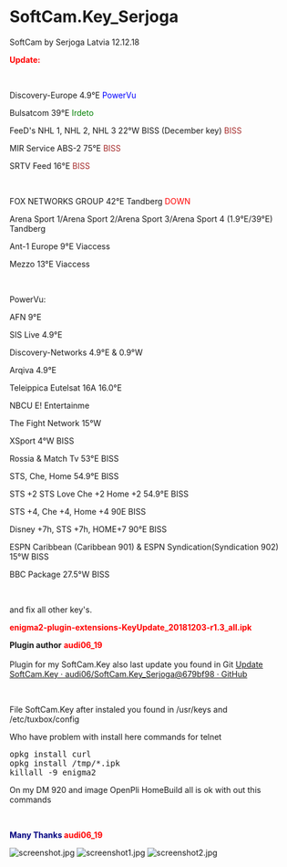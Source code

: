 # SoftCam.Key_Serjoga
SoftCam by Serjoga Latvia 12.12.18
	<p><strong><span style="color: red">Update: </span></strong></p>
	<p><br></p>
	<p>Discovery-Europe 4.9°E  <span style="color: blue">PowerVu</span></p>
	<p>Bulsatcom 39°E <span style="color: green">Irdeto</span></p>
	<p>FeeD's NHL 1, NHL 2, NHL 3 22°W BISS (December key) <span style="color: brown">BISS</span></p>
	<p>MIR Service ABS-2 75°E <span style="color: brown">BISS</span></p>
	<p>SRTV Feed 16°E <span style="color: brown">BISS</span></p>
	<p><br></p>
	<p>FOX NETWORKS GROUP 42°E Tandberg <span style="color: red">DOWN</span></p>
	<p>Arena Sport 1/Arena Sport 2/Arena Sport 3/Arena Sport 4 (1.9°E/39°E) Tandberg</p>
	<p>Ant-1 Europe 9°E Viaccess</p>
	<p>Mezzo 13°E Viaccess</p>
	<p><br></p>
	<p>PowerVu:</p>
		<p>AFN 9°E</p>
		<p>SIS Live 4.9°E</p>
		<p>Discovery-Networks 4.9°E &amp; 0.9°W</p>
		<p>Arqiva 4.9°E</p>
		<p>Teleippica Eutelsat 16A 16.0°E</p>
		<p>NBCU E! Entertainme</p>
		<p>The Fight Network 15°W</p>
	<p>XSport 4°W BISS</p>
	<p>Rossia &amp; Match Tv 53°E BISS</p>
	<p>STS, Che, Home  54.9°E BISS</p>
	<p>STS +2 STS Love Che +2 Home +2 54.9°E BISS</p>
	<p>STS +4, Che +4, Home +4 90E BISS</p>
	<p>Disney +7h, STS +7h, HOME+7 90°E BISS</p>
	<p>ESPN Caribbean (Caribbean 901) &amp; ESPN Syndication(Syndication 902) 15°W BISS</p>
	<p>BBC Package 27.5°W BISS</p>
	<p><br></p>
	<p>and fix all other key's.</p>


<p><strong><span style="color: red">enigma2-plugin-extensions-KeyUpdate_20181203-r1.3_all.ipk</span></strong></p>

<p><strong>Plugin author</strong> <strong><span style="color:#FF0000;">audi06_19<br></span></strong><br> Plugin for my SoftCam.Key also last update you found in Git <a href="https://github.com/audi06/SoftCam.Key_Serjoga/commits/master/">Update SoftCam.Key · audi06/SoftCam.Key_Serjoga@679bf98 · GitHub</a></p>
<p><br></p>
<p>File SoftCam.Key after instaled you found in /usr/keys and /etc/tuxbox/config</p>
<p>Who have problem with install here commands for telnet</p>
<pre data-file="" data-highlighter="" data-line="1">opkg install curl
opkg install /tmp/*.ipk
killall -9 enigma2
</pre>
<p>On my DM 920 and image OpenPli HomeBuild all is ok with out this commands</p>
<p><span style="color:#000080;"><br></span></p>
<p><strong><span style="color:#000080;">Many Thanks </span><span style="color:#FF0000;">audi06_19</span><span style="color:#000080;"></span></strong><br></p>

<img src="http://www.hizliresimyukle.com/images/2018/12/03/screenshot.jpg" alt="screenshot.jpg" border="0">
<img src="http://www.hizliresimyukle.com/images/2018/12/03/screenshot1.jpg" alt="screenshot1.jpg" border="0">
<img src="http://www.hizliresimyukle.com/images/2018/12/03/screenshot2.jpg" alt="screenshot2.jpg" border="0">
